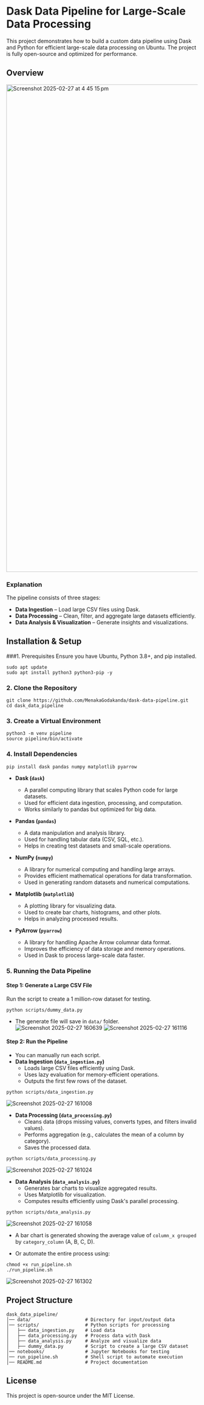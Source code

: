 # Dask Data Pipeline for Large-Scale Data Processing

This project demonstrates how to build a custom data pipeline using Dask and Python for efficient large-scale data processing on Ubuntu. The project is fully open-source and optimized for performance.

## Overview
<img width="1283" alt="Screenshot 2025-02-27 at 4 45 15 pm" src="https://github.com/user-attachments/assets/33832dd9-777f-4313-b879-762e6e377062" />

### Explanation
The pipeline consists of three stages:
- **Data Ingestion** – Load large CSV files using Dask.
- **Data Processing** – Clean, filter, and aggregate large datasets efficiently.
- **Data Analysis & Visualization** – Generate insights and visualizations.

## Installation & Setup

###1. Prerequisites
Ensure you have Ubuntu, Python 3.8+, and pip installed.
```
sudo apt update
sudo apt install python3 python3-pip -y
```

### 2. Clone the Repository
```
git clone https://github.com/MenakaGodakanda/dask-data-pipeline.git
cd dask_data_pipeline
```

### 3. Create a Virtual Environment
```
python3 -m venv pipeline
source pipeline/bin/activate
```

### 4. Install Dependencies
```
pip install dask pandas numpy matplotlib pyarrow
```
- **Dask (`dask`)**
  - A parallel computing library that scales Python code for large datasets.
  - Used for efficient data ingestion, processing, and computation.
  - Works similarly to pandas but optimized for big data.

- **Pandas (`pandas`)**
  - A data manipulation and analysis library.
  - Used for handling tabular data (CSV, SQL, etc.).
  - Helps in creating test datasets and small-scale operations.

- **NumPy (`numpy`)**
  - A library for numerical computing and handling large arrays.
  - Provides efficient mathematical operations for data transformation.
  - Used in generating random datasets and numerical computations.

- **Matplotlib (`matplotlib`)**
  - A plotting library for visualizing data.
  - Used to create bar charts, histograms, and other plots.
  - Helps in analyzing processed results.

- **PyArrow (`pyarrow`)**
  - A library for handling Apache Arrow columnar data format.
  - Improves the efficiency of data storage and memory operations.
  - Used in Dask to process large-scale data faster.

### 5. Running the Data Pipeline

#### Step 1: Generate a Large CSV File
Run the script to create a 1 million-row dataset for testing.
```
python scripts/dummy_data.py
```
- The generate file will save in `data/` folder.
![Screenshot 2025-02-27 160639](https://github.com/user-attachments/assets/64b96871-eafd-405b-8fa7-8da8ca29606a)
![Screenshot 2025-02-27 161116](https://github.com/user-attachments/assets/260bb3bc-3578-4675-ba23-7c4899bbcf76)

#### Step 2: Run the Pipeline
- You can manually run each script.
- **Data Ingestion (`data_ingestion.py`)**
  - Loads large CSV files efficiently using Dask.
  - Uses lazy evaluation for memory-efficient operations.
  - Outputs the first few rows of the dataset.
```
python scripts/data_ingestion.py
```
![Screenshot 2025-02-27 161008](https://github.com/user-attachments/assets/7c08d762-1198-4dae-b499-d595c89e84b7)

- **Data Processing (`data_processing.py`)**
  - Cleans data (drops missing values, converts types, and filters invalid values).
  - Performs aggregation (e.g., calculates the mean of a column by category).
  - Saves the processed data.
```
python scripts/data_processing.py
```
![Screenshot 2025-02-27 161024](https://github.com/user-attachments/assets/2e5d262d-02ae-4941-a207-a459a36e245a)

- **Data Analysis (`data_analysis.py`)**
  - Generates bar charts to visualize aggregated results.
  - Uses Matplotlib for visualization.
  - Computes results efficiently using Dask's parallel processing.
```
python scripts/data_analysis.py
```
![Screenshot 2025-02-27 161058](https://github.com/user-attachments/assets/7b08f36c-4b26-4a1f-aae2-bb33fa2cfd18)

- A bar chart is generated showing the average value of `column_x grouped` by `category_column` (A, B, C, D).

- Or automate the entire process using:
```
chmod +x run_pipeline.sh
./run_pipeline.sh
```
![Screenshot 2025-02-27 161302](https://github.com/user-attachments/assets/ad753369-1f39-4e5e-8a8d-468588e1ae49)

## Project Structure
```
dask_data_pipeline/
│── data/                    # Directory for input/output data
│── scripts/                 # Python scripts for processing
│   ├── data_ingestion.py    # Load data
│   ├── data_processing.py   # Process data with Dask
│   ├── data_analysis.py     # Analyze and visualize data
│   ├── dummy_data.py        # Script to create a large CSV dataset
│── notebooks/               # Jupyter Notebooks for testing
│── run_pipeline.sh          # Shell script to automate execution
│── README.md                # Project documentation
```

## License

This project is open-source under the MIT License.
